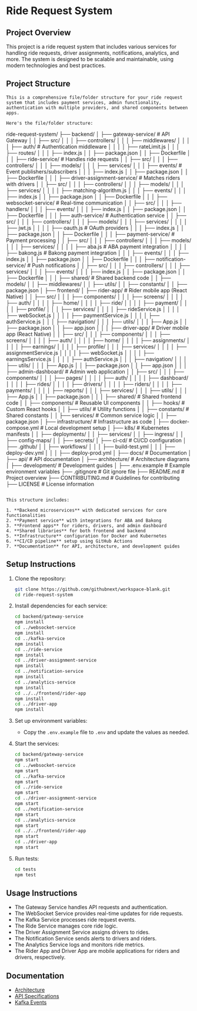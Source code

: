 # Ride Request System

## Project Overview

This project is a ride request system that includes various services for handling ride requests, driver assignments, notifications, analytics, and more. The system is designed to be scalable and maintainable, using modern technologies and best practices.

## Project Structure

```
This is a comprehensive file/folder structure for your ride request system that includes payment services, admin functionality, authentication with multiple providers, and shared components between apps.

Here's the file/folder structure:

```
ride-request-system/
├── backend/
│   ├── gateway-service/                   # API Gateway
│   │   ├── src/
│   │   │   ├── controllers/
│   │   │   ├── middlewares/
│   │   │   │   ├── auth/                  # Authentication middleware
│   │   │   │   ├── rateLimit.js
│   │   │   ├── routes/
│   │   │   ├── index.js
│   │   ├── package.json
│   │   ├── Dockerfile
│   │
│   ├── ride-service/                      # Handles ride requests
│   │   ├── src/
│   │   │   ├── controllers/
│   │   │   ├── models/
│   │   │   ├── services/
│   │   │   ├── events/                    # Event publishers/subscribers
│   │   │   ├── index.js
│   │   ├── package.json
│   │   ├── Dockerfile
│   │
│   ├── driver-assignment-service/         # Matches riders with drivers
│   │   ├── src/
│   │   │   ├── controllers/
│   │   │   ├── models/
│   │   │   ├── services/
│   │   │   │   ├── matching-algorithm.js
│   │   │   ├── events/
│   │   │   ├── index.js
│   │   ├── package.json
│   │   ├── Dockerfile
│   │
│   ├── websocket-service/                 # Real-time communication
│   │   ├── src/
│   │   │   ├── handlers/
│   │   │   ├── events/
│   │   │   ├── index.js
│   │   ├── package.json
│   │   ├── Dockerfile
│   │
│   ├── auth-service/                      # Authentication service
│   │   ├── src/
│   │   │   ├── controllers/
│   │   │   ├── models/
│   │   │   ├── services/
│   │   │   │   ├── jwt.js
│   │   │   │   ├── oauth.js               # OAuth providers
│   │   │   ├── index.js
│   │   ├── package.json
│   │   ├── Dockerfile
│   │
│   ├── payment-service/                   # Payment processing
│   │   ├── src/
│   │   │   ├── controllers/
│   │   │   ├── models/
│   │   │   ├── services/
│   │   │   │   ├── aba.js                 # ABA payment integration
│   │   │   │   ├── bakong.js              # Bakong payment integration
│   │   │   ├── events/
│   │   │   ├── index.js
│   │   ├── package.json
│   │   ├── Dockerfile
│   │
│   ├── notification-service/              # Push notifications
│   │   ├── src/
│   │   │   ├── controllers/
│   │   │   ├── services/
│   │   │   ├── events/
│   │   │   ├── index.js
│   │   ├── package.json
│   │   ├── Dockerfile
│   │
│   ├── shared/                            # Shared backend code
│   │   ├── models/
│   │   ├── middlewares/
│   │   ├── utils/
│   │   ├── constants/
│   │   ├── package.json
│
├── frontend/
│   ├── rider-app/                         # Rider mobile app (React Native)
│   │   ├── src/
│   │   │   ├── components/
│   │   │   ├── screens/
│   │   │   │   ├── auth/
│   │   │   │   ├── home/
│   │   │   │   ├── ride/
│   │   │   │   ├── payment/
│   │   │   │   ├── profile/
│   │   │   ├── services/
│   │   │   │   ├── rideService.js
│   │   │   │   ├── webSocket.js
│   │   │   │   ├── paymentService.js
│   │   │   │   ├── authService.js
│   │   │   ├── navigation/
│   │   │   ├── utils/
│   │   │   ├── App.js
│   │   ├── package.json
│   │   ├── app.json
│   │
│   ├── driver-app/                        # Driver mobile app (React Native)
│   │   ├── src/
│   │   │   ├── components/
│   │   │   ├── screens/
│   │   │   │   ├── auth/
│   │   │   │   ├── home/
│   │   │   │   ├── assignments/
│   │   │   │   ├── earnings/
│   │   │   │   ├── profile/
│   │   │   ├── services/
│   │   │   │   ├── assignmentService.js
│   │   │   │   ├── webSocket.js
│   │   │   │   ├── earningsService.js
│   │   │   │   ├── authService.js
│   │   │   ├── navigation/
│   │   │   ├── utils/
│   │   │   ├── App.js
│   │   ├── package.json
│   │   ├── app.json
│   │
│   ├── admin-dashboard/                   # Admin web application
│   │   ├── src/
│   │   │   ├── components/
│   │   │   ├── pages/
│   │   │   │   ├── auth/
│   │   │   │   ├── dashboard/
│   │   │   │   ├── rides/
│   │   │   │   ├── drivers/
│   │   │   │   ├── riders/
│   │   │   │   ├── payments/
│   │   │   │   ├── reports/
│   │   │   ├── services/
│   │   │   ├── utils/
│   │   │   ├── App.js
│   │   ├── package.json
│   │
│   ├── shared/                            # Shared frontend code
│   │   ├── components/                    # Reusable UI components
│   │   ├── hooks/                         # Custom React hooks
│   │   ├── utils/                         # Utility functions
│   │   ├── constants/                     # Shared constants
│   │   ├── services/                      # Common service logic
│   │   ├── package.json
│
├── infrastructure/                        # Infrastructure as code
│   ├── docker-compose.yml                 # Local development setup
│   ├── k8s/                               # Kubernetes manifests
│   │   ├── deployments/
│   │   ├── services/
│   │   ├── ingress/
│   │   ├── config-maps/
│   │   ├── secrets/
│
├── ci-cd/                                 # CI/CD configuration
│   ├── .github/
│   │   ├── workflows/
│   │   │   ├── build-test.yml
│   │   │   ├── deploy-dev.yml
│   │   │   ├── deploy-prod.yml
│
├── docs/                                  # Documentation
│   ├── api/                               # API documentation
│   ├── architecture/                      # Architecture diagrams
│   ├── development/                       # Development guides
│
├── .env.example                           # Example environment variables
├── .gitignore                             # Git ignore file
├── README.md                              # Project overview
├── CONTRIBUTING.md                        # Guidelines for contributing
├── LICENSE                                # License information
```

This structure includes:

1. **Backend microservices** with dedicated services for core functionalities
2. **Payment service** with integrations for ABA and Bakong
3. **Frontend apps** for riders, drivers, and admin dashboard
4. **Shared libraries** for both frontend and backend
5. **Infrastructure** configuration for Docker and Kubernetes
6. **CI/CD pipeline** setup using GitHub Actions
7. **Documentation** for API, architecture, and development guides

```

## Setup Instructions

1. Clone the repository:
   ```sh
   git clone https://github.com/githubnext/workspace-blank.git
   cd ride-request-system
   ```

2. Install dependencies for each service:
   ```sh
   cd backend/gateway-service
   npm install
   cd ../websocket-service
   npm install
   cd ../kafka-service
   npm install
   cd ../ride-service
   npm install
   cd ../driver-assignment-service
   npm install
   cd ../notification-service
   npm install
   cd ../analytics-service
   npm install
   cd ../../frontend/rider-app
   npm install
   cd ../driver-app
   npm install
   ```

3. Set up environment variables:
   - Copy the `.env.example` file to `.env` and update the values as needed.

4. Start the services:
   ```sh
   cd backend/gateway-service
   npm start
   cd ../websocket-service
   npm start
   cd ../kafka-service
   npm start
   cd ../ride-service
   npm start
   cd ../driver-assignment-service
   npm start
   cd ../notification-service
   npm start
   cd ../analytics-service
   npm start
   cd ../../frontend/rider-app
   npm start
   cd ../driver-app
   npm start
   ```

5. Run tests:
   ```sh
   cd tests
   npm test
   ```

## Usage Instructions

- The Gateway Service handles API requests and authentication.
- The WebSocket Service provides real-time updates for ride requests.
- The Kafka Service processes ride request events.
- The Ride Service manages core ride logic.
- The Driver Assignment Service assigns drivers to rides.
- The Notification Service sends alerts to drivers and riders.
- The Analytics Service logs and monitors ride metrics.
- The Rider App and Driver App are mobile applications for riders and drivers, respectively.

## Documentation

- [Architecture](docs/architecture.md)
- [API Specifications](docs/api-spec.md)
- [Kafka Events](docs/kafka-events.md)
